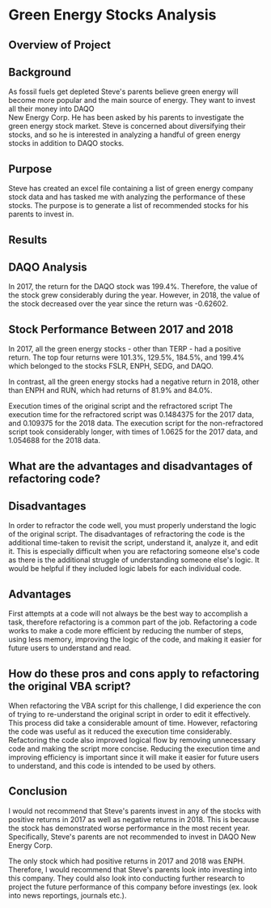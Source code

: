 # Green Energy Stocks Analysis

## Overview of Project

  ## Background
  As fossil fuels get depleted Steve's parents believe green energy will become more 
  popular and the main source of energy. They want to invest all their money into DAQO    
  New Energy Corp. He has been asked by his parents to investigate the green energy 
  stock market.  Steve is concerned about diversifying their stocks, and so he is 
  interested in analyzing a handful of green energy stocks in addition to DAQO stocks.
  
  ## Purpose 
  Steve has created an excel file containing a list of green energy company stock data 
  and has tasked me with analyzing the performance of these stocks. The purpose is to 
  generate a list of recommended stocks for his parents to invest in. 

## Results
   
   ## DAQO Analysis  
   In 2017, the return for the DAQO stock was 199.4%. Therefore, the value of the stock 
   grew considerably during the year. However, in 2018, the value of the stock decreased 
   over the year since the return was -0.62602. 
   
   ## Stock Performance Between 2017 and 2018
   In 2017, all the green energy stocks - other than TERP - had a positive return. The top four returns were 101.3%, 
   129.5%, 184.5%, and 199.4% which belonged to the stocks FSLR, ENPH, SEDG, and DAQO.
   
   In contrast, all the green energy stocks had a negative return in 2018, other than 
   ENPH and RUN, which had returns of 81.9% and 84.0%. 
   
   Execution times of the original script and the refractored script
   The execution time for the refractored script was 0.1484375 for the 2017 data, and 
   0.109375 for the 2018 data. The execution script for the non-refractored script took 
   considerably longer, with times of 1.0625 for the 2017 data, and 1.054688 for the 2018 data.

## What are the advantages and disadvantages of refactoring code?

   ## Disadvantages
   In order to refractor the code well, you must properly understand the logic of the original script. The disadvantages of refractoring the code is the additional time-taken to 
   revisit the script, understand it, analyze it, and edit it. This is especially difficult when you are refactoring someone else's code as there is the additional struggle of 
   understanding someone else's logic. It would be helpful if they included logic labels for each individual code.
 
   ## Advantages
   First attempts at a code will not always be the best way to accomplish a task, therefore refactoring is a common part of the job. Refactoring a code works to make a code more 
   efficient by reducing the number of steps, using less memory, improving the logic of the code, and making it easier for future users to understand and read.  

## How do these pros and cons apply to refactoring the original VBA script?

  When refactoring the VBA script for this challenge, I did experience the con of trying to re-understand the original script in order to edit it effectively. This process did 
  take a considerable amount of time. However, refactoring the code was useful as it reduced the execution time considerably. Refactoring the code also improved logical flow by 
  removing unnecessary code and making the script more concise. Reducing the execution time and improving efficiency is important since it will make it easier for future users 
  to understand, and this code is intended to be used by others.

## Conclusion
   I would not recommend that Steve's parents invest in any of the stocks with positive returns in 2017 as well as negative returns in 2018. This is because the 
   stock has demonstrated worse performance in the most recent year. Specifically, Steve's parents are not recommended to invest in DAQO New Energy Corp. 
   
   The only stock which had positive returns in 2017 and 2018 was ENPH. Therefore, I would recommend that Steve's parents look into investing into this company. They could also 
   look into conducting further research to project the future performance of this company before investings (ex. look into news reportings, journals etc.). 
